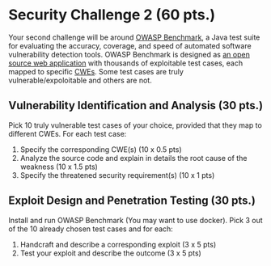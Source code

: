 # Security Challenge 2 (60 pts.)

Your second challenge will be around [OWASP Benchmark](https://owasp.org/www-project-benchmark/), a Java test suite for evaluating the accuracy, coverage, and speed of automated software vulnerability detection tools. OWASP Benchmark is designed as [an open source web application](https://github.com/OWASP/Benchmark) with thousands of exploitable test cases, each mapped to specific [CWEs](https://cwe.mitre.org/). Some test cases are truly vulnerable/expoloitable and others are not.

## Vulnerability Identification and Analysis (30 pts.)
Pick 10 truly vulnerable test cases of your choice, provided that they map to different CWEs. For each test case:
1. Specify the corresponding CWE(s) (10 x 0.5 pts)
2. Analyze the source code and explain in details the root cause of the weakness (10 x 1.5 pts)
3. Specify the threatened security requirement(s) (10 x 1 pts)

## Exploit Design and Penetration Testing (30 pts.)
Install and run OWASP Benchmark (You may want to use docker). Pick 3 out of the 10 already chosen test cases and for each:
1. Handcraft and describe a corresponding exploit (3 x 5 pts)
2. Test your exploit and describe the outcome (3 x 5 pts)
